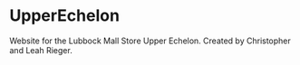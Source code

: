# UpperEchelon
Website for the Lubbock Mall Store Upper Echelon. Created by Christopher and Leah Rieger.
